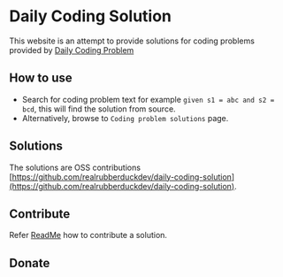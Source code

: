 # Daily Coding Solution
This website is an attempt to provide solutions for coding problems provided by [Daily Coding Problem](https://www.dailycodingproblem.com/)
## How to use
- Search for coding problem text for example `given s1 = abc and s2 = bcd`, this will find the solution from source.
- Alternatively, browse to `Coding problem solutions` page.
## Solutions
The solutions are OSS contributions [https://github.com/realrubberduckdev/daily-coding-solution](https://github.com/realrubberduckdev/daily-coding-solution).
## Contribute
Refer [ReadMe](https://github.com/realrubberduckdev/daily-coding-solution/blob/main/README.md) how to contribute a solution.
## Donate
<script type="text/javascript" src="https://cdnjs.buymeacoffee.com/1.0.0/button.prod.min.js" data-name="bmc-button" data-slug="rubberduck" data-color="#FFDD00" data-emoji=""  data-font="Cookie" data-text="Buy me a coffee" data-outline-color="#000000" data-font-color="#000000" data-coffee-color="#ffffff" ></script>
